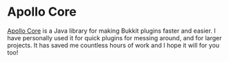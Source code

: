 # Apollo Core

[Apollo Core][src] is a Java library for making Bukkit plugins faster and easier. I have personally used it
for quick plugins for messing around, and for larger projects. It has saved me countless hours of work
and I hope it will for you too!

[src]: https://github.com/GreatGodApollo/ac